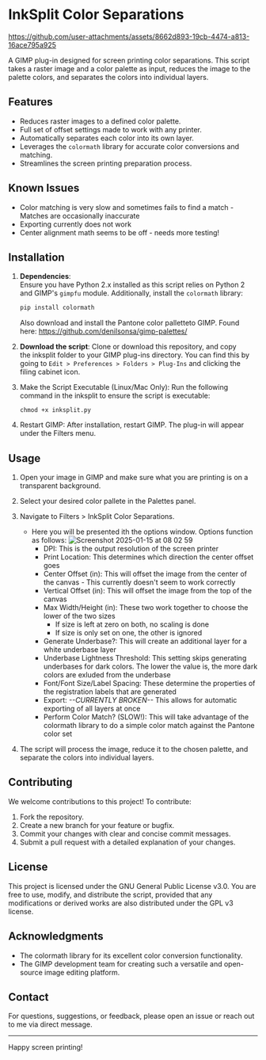 # InkSplit Color Separations

https://github.com/user-attachments/assets/8662d893-19cb-4474-a813-16ace795a925

A GIMP plug-in designed for screen printing color separations. This script takes a raster image and a color palette as input, reduces the image to the palette colors, and separates the colors into individual layers. 

## Features

- Reduces raster images to a defined color palette.
- Full set of offset settings made to work with any printer.
- Automatically separates each color into its own layer.
- Leverages the `colormath` library for accurate color conversions and matching.
- Streamlines the screen printing preparation process.

## Known Issues

- Color matching is very slow and sometimes fails to find a match - Matches are occasionally inaccurate
- Exporting currently does not work
- Center alignment math seems to be off - needs more testing!

## Installation

1. **Dependencies**:  
   Ensure you have Python 2.x installed as this script relies on Python 2 and GIMP's `gimpfu` module. Additionally, install the `colormath` library:
   ```bash
   pip install colormath
   ```
   Also download and install the Pantone color palletteto GIMP. Found here: https://github.com/denilsonsa/gimp-palettes/
2. **Download the script**:
   Clone or download this repository, and copy the inksplit folder to your GIMP plug-ins directory. You can find this by going to `Edit > Preferences > Folders > Plug-Ins` and clicking the filing cabinet icon.
   
4. Make the Script Executable (Linux/Mac Only):
   Run the following command in the inksplit to ensure the script is executable:
   ```
   chmod +x inksplit.py
   ```
5. Restart GIMP:
   After installation, restart GIMP. The plug-in will appear under the Filters menu.

## Usage

1. Open your image in GIMP and make sure what you are printing is on a transparent background.
2. Select your desired color pallete in the Palettes panel.
3. Navigate to Filters > InkSplit Color Separations.
   - Here you will be presented ith the options window. Options function as follows:
     ![Screenshot 2025-01-15 at 08 02 59](https://github.com/user-attachments/assets/08e3fa3c-d115-4122-8141-0d98bbb4d8af)
      - DPI: This is the output resolution of the screen printer
      - Print Location: This determines which direction the center offset goes
      - Center Offset (in): This will offset the image from the center of the canvas - This currently doesn't seem to work correctly
      - Vertical Offset (in): This will offset the image from the top of the canvas
      - Max Width/Height (in): These two work together to choose the lower of the two sizes
         - If size is left at zero on both, no scaling is done
         - If size is only set on one, the other is ignored
      - Generate Underbase?: This will create an additional layer for a white underbase layer
      - Underbase Lightness Threshold: This setting skips generating underbases for dark colors. The lower the value is, the more dark colors are exluded from the underbase
      - Font/Font Size/Label Spacing: These determine the properties of the registration labels that are generated
      - Export: *--CURRENTLY BROKEN--* This allows for automatic exporting of all layers at once
      - Perform Color Match? (SLOW!): This will take advantage of the colormath library to do a simple color match against the Pantone color set

4. The script will process the image, reduce it to the chosen palette, and separate the colors into individual layers.

## Contributing

We welcome contributions to this project! To contribute:

1. Fork the repository.
2. Create a new branch for your feature or bugfix.
3. Commit your changes with clear and concise commit messages.
4. Submit a pull request with a detailed explanation of your changes.

## License
This project is licensed under the GNU General Public License v3.0. You are free to use, modify, and distribute the script, provided that any modifications or derived works are also distributed under the GPL v3 license.

## Acknowledgments
- The colormath library for its excellent color conversion functionality.
- The GIMP development team for creating such a versatile and open-source image editing platform.

## Contact
For questions, suggestions, or feedback, please open an issue or reach out to me via direct message.

---

Happy screen printing!
